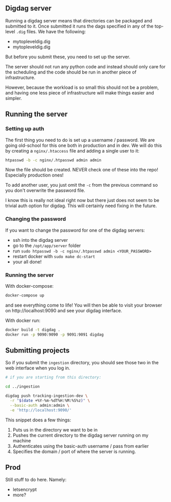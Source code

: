 ## Digdag server

Running a digdag server means that directories can be packaged and submitted
to it. Once submitted it runs the dags specified in any of the top-level
`.dig` files. We have the following:

- mytopleveldig.dig
- mytopleveldig.dig

But before you submit these, you need to set up the server.

The server should not run any python code and instead should only care for the scheduling and the code should be run in another piece of infrastructure.

However, because the workload is so small this should not be a problem, and having one less piece of infrastructure will make things easier and simpler.

## Running the server

### Setting up auth

The first thing you need to do is set up a username / password. We are going
old-school for this one both in production and in dev. We will do this by
creating a `nginx/.htaccess` file and adding a single user to it:

```bash
htpasswd -b -c nginx/.htpasswd admin admin
```

Now the file should be created. NEVER check one of these into the repo!
Especially production ones!

To add another user, you just omit the `-c` from the previous command
so you don't overwrite the password file.

I know this is really not ideal right now but there just does not seem to be
trivial auth option for digdag. This will certainly need fixing in the future.

### Changing the password

If you want to change the password for one of the digdag servers:

* ssh into the digdag server
* go to the `/opt/app/server` folder
* run `sudo htpasswd -b -c nginx/.htpasswd admin <YOUR_PASSWORD>`
* restart docker with `sudo make dc-start`
* your all done!

### Running the server

With docker-compose:

```bash
docker-compose up
```

and see everything come to
life! You will then be able to visit your browser on http://localhost:9090
and see your digdag interface.

With docker run:

```bash
docker build -t digdag .
docker run -p 9090:9090 -p 9091:9091 digdag
```

## Submitting projects

So if you submit the `ingestion` directory, you should see those two in
the web interface when you log in.

```bash
# if you are starting from this directory:

cd ../ingestion

digdag push tracking-ingestion-dev \
  -r "$(date +%Y-%m-%dT%H:%M:%S%z)" \
  --basic-auth admin:admin \
  -e 'http://localhost:9090/'

```

This snippet does a few things:

1. Puts us in the directory we want to be in
1. Pushes the current directory to the digdag server running on my machine
1. Authenticates using the basic-auth username / pass from earlier
1. Specifies the domain / port of where the server is running.

## Prod

Still stuff to do here. Namely:

- letsencrypt
- more?


